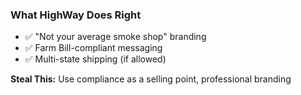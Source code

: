 ### What HighWay Does Right
- ✅ "Not your average smoke shop" branding
- ✅ Farm Bill-compliant messaging
- ✅ Multi-state shipping (if allowed)

**Steal This:** Use compliance as a selling point, professional branding

